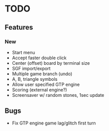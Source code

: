 # TODO

## Features

### New
- Start menu
- Accept faster double click
- Center (offset) board by terminal size
- SGF import/export
- Multiple game branch (undo)
- A, B, triangle symbols
- Allow user specified GTP engine
- Scoring (external engine?)
- Screensaver w/ random stones, 1sec update

## Bugs
- Fix GTP engine game lag/glitch first turn
